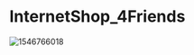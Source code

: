 # InternetShop_4Friends
![1546766018](https://user-images.githubusercontent.com/96177236/152158313-d7952337-cb72-4694-a1d7-e5aac18b395c.jpg)

